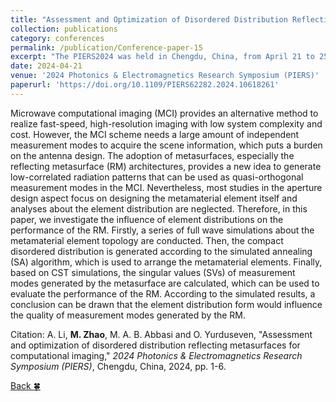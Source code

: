 ```yaml
---
title: "Assessment and Optimization of Disordered Distribution Reflecting Metasurfaces for Computational Imaging"
collection: publications
category: conferences
permalink: /publication/Conference-paper-15
excerpt: "The PIERS2024 was held in Chengdu, China, from April 21 to 25, 2024."
date: 2024-04-21
venue: '2024 Photonics & Electromagnetics Research Symposium (PIERS)'
paperurl: 'https://doi.org/10.1109/PIERS62282.2024.10618261'
---
```


Microwave computational imaging (MCI) provides an alternative method to realize fast-speed, high-resolution imaging with low system complexity and cost. However, the MCI scheme needs a large amount of independent measurement modes to acquire the scene information, which puts a burden on the antenna design. The adoption of metasurfaces, especially the reflecting metasurface (RM) architectures, provides a new idea to generate low-correlated radiation patterns that can be used as quasi-orthogonal measurement modes in the MCI. Nevertheless, most studies in the aperture design aspect focus on designing the metamaterial element itself and analyses about the element distribution are neglected. Therefore, in this paper, we investigate the influence of element distributions on the performance of the RM. Firstly, a series of full wave simulations about the metamaterial element topology are conducted. Then, the compact disordered distribution is generated according to the simulated annealing (SA) algorithm, which is used to arrange the metamaterial elements. Finally, based on CST simulations, the singular values (SVs) of measurement modes generated by the metasurface are calculated, which can be used to evaluate the performance of the RM. According to the simulated results, a conclusion can be drawn that the element distribution form would influence the quality of measurement modes generated by the RM.

Citation: A. Li, **M. Zhao**, M. A. B. Abbasi and O. Yurduseven, &quot;Assessment and optimization of disordered distribution reflecting metasurfaces for computational imaging,&quot; <i>2024 Photonics & Electromagnetics Research Symposium (PIERS)</i>, Chengdu, China, 2024, pp. 1-6.

[Back :four_leaf_clover:](../publications/)
